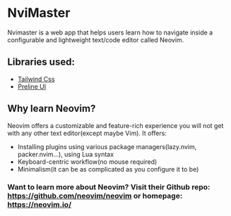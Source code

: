 # NviMaster
Nvimaster is a web app that helps users learn how to navigate inside a configurable and lightweight text/code editor called Neovim.

## Libraries used:
- [Tailwind Css](https://tailwindcss.com/docs/installation)
- [Preline UI](https://www.preline.co/docs/index.html)

## Why learn Neovim?
Neovim offers a customizable and feature-rich experience you will not get with any other text editor(except maybe Vim).
It offers: 
- Installing plugins using various package managers(lazy.nvim, packer.nvim...), using Lua syntax
- Keyboard-centric workflow(no mouse required)
- Minimalism(it can be as complicated as you configure it to be)

### Want to learn more about Neovim? Visit their Github repo: https://github.com/neovim/neovim or homepage: https://neovim.io/
